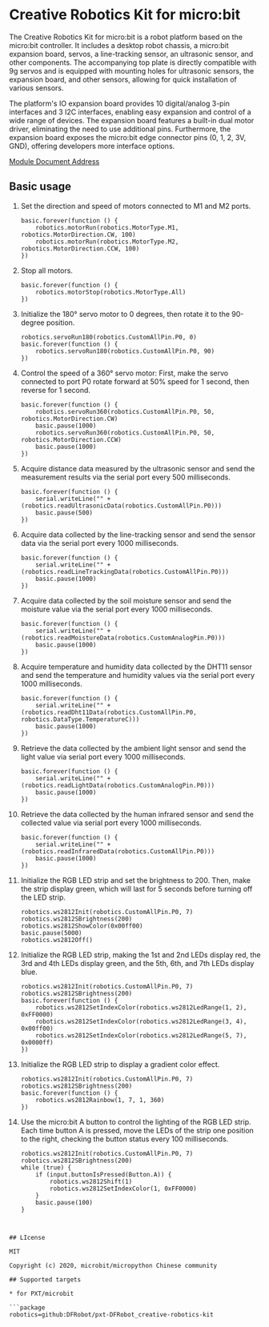 # Creative Robotics Kit for micro:bit

The Creative Robotics Kit for micro:bit is a robot platform based on the micro:bit controller. It includes a desktop robot chassis, a micro:bit expansion board, servos, a line-tracking sensor, an ultrasonic sensor, and other components. The accompanying top plate is directly compatible with 9g servos and is equipped with mounting holes for ultrasonic sensors, the expansion board, and other sensors, allowing for quick installation of various sensors.

The platform's IO expansion board provides 10 digital/analog 3-pin interfaces and 3 I2C interfaces, enabling easy expansion and control of a wide range of devices. The expansion board features a built-in dual motor driver, eliminating the need to use additional pins. Furthermore, the expansion board exposes the micro:bit edge connector pins (0, 1, 2, 3V, GND), offering developers more interface options.

[]()

[Module Document Address]()

## Basic usage
1. Set the direction and speed of motors connected to M1 and M2 ports.

    ```blocks
    basic.forever(function () {
        robotics.motorRun(robotics.MotorType.M1, robotics.MotorDirection.CW, 100)
        robotics.motorRun(robotics.MotorType.M2, robotics.MotorDirection.CCW, 100)
    })
    ```
2. Stop all motors.

    ```blocks
    basic.forever(function () {
        robotics.motorStop(robotics.MotorType.All)
    })
    ```
3. Initialize the 180° servo motor to 0 degrees, then rotate it to the 90-degree position.

    ```blocks
    robotics.servoRun180(robotics.CustomAllPin.P0, 0)
    basic.forever(function () {
        robotics.servoRun180(robotics.CustomAllPin.P0, 90)
    })
    ```
4. Control the speed of a 360° servo motor: First, make the servo connected to port P0 rotate forward at 50% speed for 1 second, then reverse for 1 second.

    ```blocks
    basic.forever(function () {
        robotics.servoRun360(robotics.CustomAllPin.P0, 50, robotics.MotorDirection.CW)
        basic.pause(1000)
        robotics.servoRun360(robotics.CustomAllPin.P0, 50, robotics.MotorDirection.CCW)
        basic.pause(1000)
    })
    ```
5. Acquire distance data measured by the ultrasonic sensor and send the measurement results via the serial port every 500 milliseconds.
    
    ```blocks
    basic.forever(function () {
        serial.writeLine("" + (robotics.readUltrasonicData(robotics.CustomAllPin.P0)))
        basic.pause(500)
    })
    ```
6. Acquire data collected by the line-tracking sensor and send the sensor data via the serial port every 1000 milliseconds.

    ```blocks
    basic.forever(function () {
        serial.writeLine("" + (robotics.readLineTrackingData(robotics.CustomAllPin.P0)))
        basic.pause(1000)
    })
    ```
7. Acquire data collected by the soil moisture sensor and send the moisture value via the serial port every 1000 milliseconds.
    
    ```blocks
    basic.forever(function () {
        serial.writeLine("" + (robotics.readMoistureData(robotics.CustomAnalogPin.P0)))
        basic.pause(1000)
    })
    ```
8. Acquire temperature and humidity data collected by the DHT11 sensor and send the temperature and humidity values via the serial port every 1000 milliseconds.

    ```blocks
    basic.forever(function () {
        serial.writeLine("" + (robotics.readDht11Data(robotics.CustomAllPin.P0, robotics.DataType.TemperatureC)))
        basic.pause(1000)
    })    
    ```
9. Retrieve the data collected by the ambient light sensor and send the light value via serial port every 1000 milliseconds.

    ```blocks
    basic.forever(function () {
        serial.writeLine("" + (robotics.readLightData(robotics.CustomAnalogPin.P0)))
        basic.pause(1000)
    })
    ```
10. Retrieve the data collected by the human infrared sensor and send the collected value via serial port every 1000 milliseconds.

    ```blocks
    basic.forever(function () {
        serial.writeLine("" + (robotics.readInfraredData(robotics.CustomAllPin.P0)))
        basic.pause(1000)
    }) 
    ```
11. Initialize the RGB LED strip and set the brightness to 200. Then, make the strip display green, which will last for 5 seconds before turning off the LED strip.

    ```blocks
    robotics.ws2812Init(robotics.CustomAllPin.P0, 7)
    robotics.ws2812SBrightness(200)
    robotics.ws2812ShowColor(0x00ff00)
    basic.pause(5000)
    robotics.ws2812Off()
    ```
12. Initialize the RGB LED strip, making the 1st and 2nd LEDs display red, the 3rd and 4th LEDs display green, and the 5th, 6th, and 7th LEDs display blue.
    
    ```blocks
    robotics.ws2812Init(robotics.CustomAllPin.P0, 7)
    robotics.ws2812SBrightness(200)
    basic.forever(function () {
        robotics.ws2812SetIndexColor(robotics.ws2812LedRange(1, 2), 0xFF0000)
        robotics.ws2812SetIndexColor(robotics.ws2812LedRange(3, 4), 0x00ff00)
        robotics.ws2812SetIndexColor(robotics.ws2812LedRange(5, 7), 0x0000ff)
    })
    ```
13. Initialize the RGB LED strip to display a gradient color effect.

    ```blocks
    robotics.ws2812Init(robotics.CustomAllPin.P0, 7)
    robotics.ws2812SBrightness(200)
    basic.forever(function () {
        robotics.ws2812Rainbow(1, 7, 1, 360)
    })
    ```
14. Use the micro:bit A button to control the lighting of the RGB LED strip. Each time button A is pressed, move the LEDs of the strip one position to the right, checking the button status every 100 milliseconds.

    ```blocks
    robotics.ws2812Init(robotics.CustomAllPin.P0, 7)
    robotics.ws2812SBrightness(200)
    while (true) {
        if (input.buttonIsPressed(Button.A)) {
            robotics.ws2812Shift(1)
            robotics.ws2812SetIndexColor(1, 0xFF0000)
        }
        basic.pause(100)
    }
 
   ```
   
## LIcense

MIT

Copyright (c) 2020, microbit/micropython Chinese community  

## Supported targets

* for PXT/microbit

```package
robotics=github:DFRobot/pxt-DFRobot_creative-robotics-kit
```

